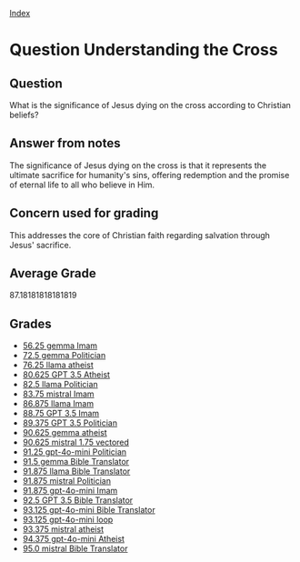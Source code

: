 
[Index](../../index.md)
# Question Understanding the Cross
## Question
What is the significance of Jesus dying on the cross according to Christian beliefs?

## Answer from notes
The significance of Jesus dying on the cross is that it represents the ultimate sacrifice for humanity's sins, offering redemption and the promise of eternal life to all who believe in Him.

## Concern used for grading
This addresses the core of Christian faith regarding salvation through Jesus' sacrifice.

## Average Grade
87.18181818181819

## Grades
 * [56.25 gemma Imam](../answers/gemma_Imam/Understanding_the_Cross.md)
 * [72.5 gemma Politician](../answers/gemma_Politician/Understanding_the_Cross.md)
 * [76.25 llama atheist](../answers/llama_atheist/Understanding_the_Cross.md)
 * [80.625 GPT 3.5 Atheist](../answers/GPT_3.5_Atheist/Understanding_the_Cross.md)
 * [82.5 llama Politician](../answers/llama_Politician/Understanding_the_Cross.md)
 * [83.75 mistral Imam](../answers/mistral_Imam/Understanding_the_Cross.md)
 * [86.875 llama Imam](../answers/llama_Imam/Understanding_the_Cross.md)
 * [88.75 GPT 3.5 Imam](../answers/GPT_3.5_Imam/Understanding_the_Cross.md)
 * [89.375 GPT 3.5 Politician](../answers/GPT_3.5_Politician/Understanding_the_Cross.md)
 * [90.625 gemma atheist](../answers/gemma_atheist/Understanding_the_Cross.md)
 * [90.625 mistral 1.75 vectored](../answers/mistral_1.75_vectored/Understanding_the_Cross.md)
 * [91.25 gpt-4o-mini Politician](../answers/gpt-4o-mini_Politician/Understanding_the_Cross.md)
 * [91.5 gemma Bible Translator](../answers/gemma_Bible_Translator/Understanding_the_Cross.md)
 * [91.875 llama Bible Translator](../answers/llama_Bible_Translator/Understanding_the_Cross.md)
 * [91.875 mistral Politician](../answers/mistral_Politician/Understanding_the_Cross.md)
 * [91.875 gpt-4o-mini Imam](../answers/gpt-4o-mini_Imam/Understanding_the_Cross.md)
 * [92.5 GPT 3.5 Bible Translator](../answers/GPT_3.5_Bible_Translator/Understanding_the_Cross.md)
 * [93.125 gpt-4o-mini Bible Translator](../answers/gpt-4o-mini_Bible_Translator/Understanding_the_Cross.md)
 * [93.125 gpt-4o-mini loop](../answers/gpt-4o-mini_loop/Understanding_the_Cross.md)
 * [93.375 mistral atheist](../answers/mistral_atheist/Understanding_the_Cross.md)
 * [94.375 gpt-4o-mini Atheist](../answers/gpt-4o-mini_Atheist/Understanding_the_Cross.md)
 * [95.0 mistral Bible Translator](../answers/mistral_Bible_Translator/Understanding_the_Cross.md)
